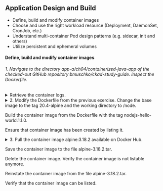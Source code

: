 ## Application Design and Build
- Define, build and modify container images
- Choose and use the right workload resource (Deployment, DaemonSet, CronJob, etc.)
- Understand multi-container Pod design patterns (e.g. sidecar, init and others)
- Utilize persistent and ephemeral volumes

#### Define, build and modify container images


###### 1. Navigate to the directory app-a/ch04/containerized-java-app of the checked-out GitHub repository bmuschko/ckad-study-guide. Inspect the Dockerfile.
<details>
Build the container image from the Dockerfile with the tag nodejs-hello-world:1.0.0.

Run a container with the container image. Make the application available on port 80.

Execute a curl or wget command against the application’s endpoint.

<summary> Retrieve the container logs.</summary>

#### Answer :

put answer here
</details>
<details>

<summary>2. Modify the Dockerfile from the previous exercise. Change the base image to the tag 20.4-alpine and the working directory to /node.

Build the container image from the Dockerfile with the tag nodejs-hello-world:1.1.0.

Ensure that container image has been created by listing it.</summary>

#### Answer :

put answer here

</details>

<details>

<summary>3. Pull the container image alpine:3.18.2 available on Docker Hub.

Save the container image to the file alpine-3.18.2.tar.

Delete the container image. Verify the container image is not listable anymore.

Reinstate the container image from the file alpine-3.18.2.tar.

Verify that the container image can be listed.</summary>

#### Answer :

put answer here
```YAML
apiVersion: v1
kind: Pod
metadata:
  creationTimestamp: null
  labels:
    run: busybox
  name: busybox
spec:
  containers:
  - command:
    - env
    image: busybox
    name: busybox
    resources: {}
  dnsPolicy: ClusterFirst
  restartPolicy: Always
status: {}
```
</details>

